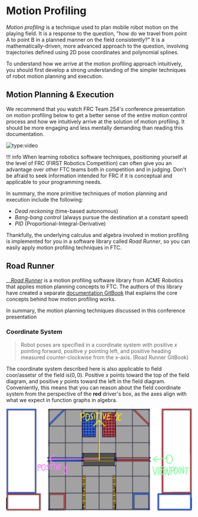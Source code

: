 # Motion Profiling

_Motion profiling_ is a technique used to plan mobile robot motion on the playing field. It is a response to the question, "how do we travel from point A to point B in a planned manner on the field consistently?" It is a mathematically-driven, more advanced approach to the question, involving trajectories defined using 2D pose coordinates and polynomial splines.

To understand how we arrive at the motion profiling approach intuitively, you should first develop a strong understanding of the simpler techniques of robot motion planning and execution.

## Motion Planning & Execution

We recommend that you watch FRC Team 254's conference presentation on motion profiling below to get a better sense of the entire motion control process and how we intuitively arrive at the solution of motion profiling. It should be more engaging and less mentally demanding than reading this documentation.

![type:video](https://youtube.com/embed/8319J1BEHwM)

!!! info
    When learning robotics software techniques, positioning yourself at the level of FRC (FIRST Robotics Competition) can often give you an advantage over other FTC teams both in competition and in judging. Don't be afraid to seek information intended for FRC if it is conceptual and applicable to your programming needs.

In summary, the more primitive techniques of motion planning and execution include the following:

* _Dead reckoning_ (time-based autonomous)
* _Bang-bang control_ (always pursue the destination at a constant speed)
* _PID_ (Proportional-Integral-Derivative)

Thankfully, the underlying calculus and algebra involved in motion profiling is implemented for you in a software library called _Road Runner_, so you can easily apply motion profiling techniques in FTC.

## Road Runner

\_\_[_Road Runner_](https://github.com/acmerobotics/road-runner) is a motion profiling software library from ACME Robotics that applies motion planning concepts to FTC. The authors of this library have created a separate [documentation GitBook](https://acme-robotics.gitbook.io/road-runner/tour/introduction) that explains the core concepts behind how motion profiling works. 

In summary, the motion planning techniques discussed in this conference presentation 

### Coordinate System

> Robot poses are specified in a coordinate system with
 positive $x$ pointing forward, positive $y$ pointing left, and positive heading measured counter-clockwise from the
 x-axis. (Road Runner GitBook)

The coordinate system described here is also applicable to field coor/assetsr of the field is$(0,0)$. Positive $x$ points toward the top of the field diagram, and positive $y$ points toward the left in the field diagram. Conveniently, this means that you can reason about the field coordinate system from the perspective of the **red** driver's box, as the axes align with what we expect in function graphs in algebra.

![The Road Runner field coordinate system in Skystone (2019-2020)](..//assets/image%20%2820%29.png)



